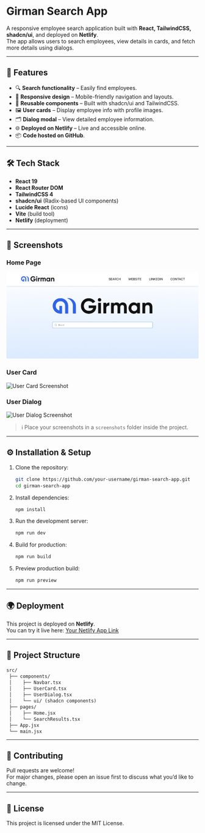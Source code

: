 # Girman Search App

A responsive employee search application built with **React, TailwindCSS, shadcn/ui**, and deployed on **Netlify**.  
The app allows users to search employees, view details in cards, and fetch more details using dialogs.

---

## 🚀 Features

- 🔍 **Search functionality** – Easily find employees.  
- 📱 **Responsive design** – Mobile-friendly navigation and layouts.  
- 🧩 **Reusable components** – Built with shadcn/ui and TailwindCSS.  
- 🖼 **User cards** – Display employee info with profile images.  
- 🗂 **Dialog modal** – View detailed employee information.  
- 🌐 **Deployed on Netlify** – Live and accessible online.  
- 📦 **Code hosted on GitHub**.

---

## 🛠️ Tech Stack

- **React 19**
- **React Router DOM**
- **TailwindCSS 4**
- **shadcn/ui** (Radix-based UI components)
- **Lucide React** (icons)
- **Vite** (build tool)
- **Netlify** (deployment)

---

## 📸 Screenshots

### Home Page
![Home Screenshot](./screenshots/home.png)

### User Card
![User Card Screenshot](./screenshots/user-card.png)

### User Dialog
![User Dialog Screenshot](./screenshots/user-dialog.png)

> ℹ️ Place your screenshots in a `screenshots` folder inside the project.

---

## ⚙️ Installation & Setup

1. Clone the repository:
   ```bash
   git clone https://github.com/your-username/girman-search-app.git
   cd girman-search-app
   ```

2. Install dependencies:
   ```bash
   npm install
   ```

3. Run the development server:
   ```bash
   npm run dev
   ```

4. Build for production:
   ```bash
   npm run build
   ```

5. Preview production build:
   ```bash
   npm run preview
   ```

---

## 🌍 Deployment

This project is deployed on **Netlify**.  
You can try it live here: [Your Netlify App Link](https://your-app-link.netlify.app)

---

## 📂 Project Structure

```
src/
 ├── components/
 │    ├── Navbar.tsx
 │    ├── UserCard.tsx
 │    ├── UserDialog.tsx
 │    └── ui/ (shadcn components)
 ├── pages/
 │    ├── Home.jsx
 │    └── SearchResults.tsx
 ├── App.jsx
 └── main.jsx
```

---

## 🤝 Contributing

Pull requests are welcome!  
For major changes, please open an issue first to discuss what you’d like to change.

---

## 📜 License

This project is licensed under the MIT License.
